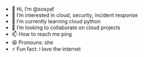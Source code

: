 - 👋 Hi, I’m @sosyaf
- 👀 I’m interested in cloud, security, incident response
- 🌱 I’m currently learning cloud python
- 💞️ I’m looking to collaborate on cloud projects
- 📫 How to reach me ping
- 😄 Pronouns: she
- ⚡ Fun fact: i love the internet

<!---
sosyf/sosyf is a ✨ special ✨ repository because its `README.md` (this file) appears on your GitHub profile.
You can click the Preview link to take a look at your changes.
--->
